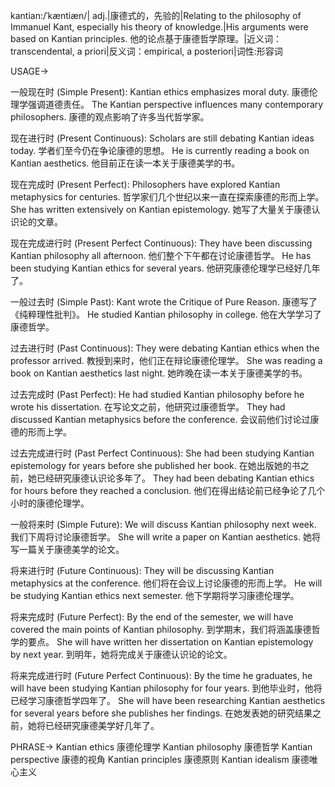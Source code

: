 kantian:/ˈkæntiæn/| adj.|康德式的，先验的|Relating to the philosophy of Immanuel Kant, especially his theory of knowledge.|His arguments were based on Kantian principles. 他的论点基于康德哲学原理。|近义词：transcendental, a priori|反义词：empirical, a posteriori|词性:形容词

USAGE->

一般现在时 (Simple Present):
Kantian ethics emphasizes moral duty. 康德伦理学强调道德责任。
The Kantian perspective influences many contemporary philosophers. 康德的观点影响了许多当代哲学家。

现在进行时 (Present Continuous):
Scholars are still debating Kantian ideas today. 学者们至今仍在争论康德的思想。
He is currently reading a book on Kantian aesthetics. 他目前正在读一本关于康德美学的书。

现在完成时 (Present Perfect):
Philosophers have explored Kantian metaphysics for centuries. 哲学家们几个世纪以来一直在探索康德的形而上学。
She has written extensively on Kantian epistemology. 她写了大量关于康德认识论的文章。

现在完成进行时 (Present Perfect Continuous):
They have been discussing Kantian philosophy all afternoon. 他们整个下午都在讨论康德哲学。
He has been studying Kantian ethics for several years. 他研究康德伦理学已经好几年了。

一般过去时 (Simple Past):
Kant wrote the Critique of Pure Reason. 康德写了《纯粹理性批判》。
He studied Kantian philosophy in college. 他在大学学习了康德哲学。

过去进行时 (Past Continuous):
They were debating Kantian ethics when the professor arrived. 教授到来时，他们正在辩论康德伦理学。
She was reading a book on Kantian aesthetics last night. 她昨晚在读一本关于康德美学的书。

过去完成时 (Past Perfect):
He had studied Kantian philosophy before he wrote his dissertation. 在写论文之前，他研究过康德哲学。
They had discussed Kantian metaphysics before the conference. 会议前他们讨论过康德的形而上学。

过去完成进行时 (Past Perfect Continuous):
She had been studying Kantian epistemology for years before she published her book. 在她出版她的书之前，她已经研究康德认识论多年了。
They had been debating Kantian ethics for hours before they reached a conclusion. 他们在得出结论前已经争论了几个小时的康德伦理学。

一般将来时 (Simple Future):
We will discuss Kantian philosophy next week. 我们下周将讨论康德哲学。
She will write a paper on Kantian aesthetics. 她将写一篇关于康德美学的论文。

将来进行时 (Future Continuous):
They will be discussing Kantian metaphysics at the conference. 他们将在会议上讨论康德的形而上学。
He will be studying Kantian ethics next semester. 他下学期将学习康德伦理学。

将来完成时 (Future Perfect):
By the end of the semester, we will have covered the main points of Kantian philosophy. 到学期末，我们将涵盖康德哲学的要点。
She will have written her dissertation on Kantian epistemology by next year. 到明年，她将完成关于康德认识论的论文。

将来完成进行时 (Future Perfect Continuous):
By the time he graduates, he will have been studying Kantian philosophy for four years. 到他毕业时，他将已经学习康德哲学四年了。
She will have been researching Kantian aesthetics for several years before she publishes her findings. 在她发表她的研究结果之前，她将已经研究康德美学好几年了。


PHRASE->
Kantian ethics 康德伦理学
Kantian philosophy 康德哲学
Kantian perspective 康德的视角
Kantian principles 康德原则
Kantian idealism 康德唯心主义
